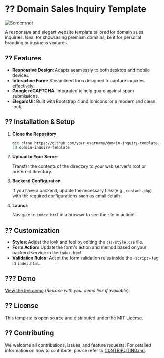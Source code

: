 # ?? Domain Sales Inquiry Template
![Screenshot](path-to-screenshot-here)

A responsive and elegant website template tailored for domain sales inquiries. Ideal for showcasing premium domains, be it for personal branding or business ventures.

## ?? Features
- **Responsive Design:** Adapts seamlessly to both desktop and mobile devices.
- **Interactive Form:** Streamlined form designed to capture inquiries effectively.
- **Google reCAPTCHA:** Integrated to help guard against spam submissions.
- **Elegant UI:** Built with Bootstrap 4 and Ionicons for a modern and clean look.

## ?? Installation & Setup
1. **Clone the Repository**

    ```bash
    git clone https://github.com/your_username/domain-inquiry-template.git
    cd domain-inquiry-template
    ```

2. **Upload to Your Server**

   Transfer the contents of the directory to your web server's root or preferred directory.

3. **Backend Configuration**

   If you have a backend, update the necessary files (e.g., `contact.php`) with the required configurations such as email details.

4. **Launch**

   Navigate to `index.html` in a browser to see the site in action!

## ?? Customization
- **Styles:** Adjust the look and feel by editing the `css/style.css` file.
- **Form Action:** Update the form's action and method based on your backend service in the `index.html`.
- **Validation Rules:** Adapt the form validation rules inside the `<script>` tag in `index.html`.

## ??? Demo
[View the live demo](#) (*Replace with your demo link if available*).

## ?? License
This template is open source and distributed under the MIT License.

## ?? Contributing
We welcome all contributions, issues, and feature requests. For detailed information on how to contribute, please refer to [CONTRIBUTING.md](CONTRIBUTING.md).